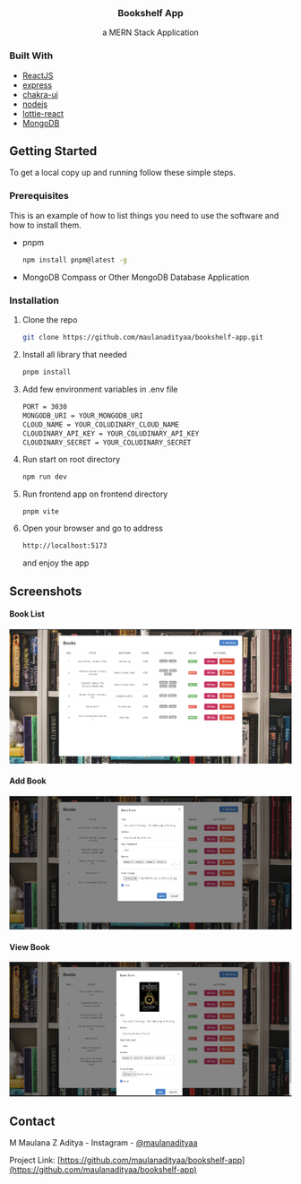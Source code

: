 <br />
<p align="center">

  <h3 align="center">Bookshelf App</h3>

  <p align="center">
    a MERN Stack Application
    <br />
  </p>
</p>

### Built With

- [ReactJS](https://reactjs.org/)
- [express](https://expressjs.com/)
- [chakra-ui](https://chakra-ui.com)
- [nodejs](https://nodejs.org/en/)
- [lottie-react](https://lottiereact.com/)
- [MongoDB](https://mongodb.com/)

<!-- GETTING STARTED -->

## Getting Started

To get a local copy up and running follow these simple steps.

### Prerequisites

This is an example of how to list things you need to use the software and how to install them.

- pnpm
  ```sh
  npm install pnpm@latest -g
  ```
- MongoDB Compass or Other MongoDB Database Application<br/>

### Installation

1. Clone the repo
   ```sh
   git clone https://github.com/maulanadityaa/bookshelf-app.git
   ```
2. Install all library that needed
   ```sh
   pnpm install
   ```
3. Add few environment variables in .env file
   ```env
   PORT = 3030
   MONGODB_URI = YOUR_MONGODB_URI
   CLOUD_NAME = YOUR_COLUDINARY_CLOUD_NAME
   CLOUDINARY_API_KEY = YOUR_COLUDINARY_API_KEY
   CLOUDINARY_SECRET = YOUR_COLUDINARY_SECRET
   ```
4. Run start on root directory
   ```sh
   npm run dev
   ```
5. Run frontend app on frontend directory
   ```sh
   pnpm vite
   ```
6. Open your browser and go to address
   ```sh
   http://localhost:5173
   ```
   and enjoy the app

## Screenshots

#### Book List

![book-list](./book-list.png)

#### Add Book

![book-add](./book-add.png)

#### View Book

![book-view](./book-view.png)

<!-- CONTACT -->

## Contact

M Maulana Z Aditya - Instagram - [@maulanadityaa](https://instagram.com/maulanadityaa)

Project Link: [https://github.com/maulanadityaa/bookshelf-app](https://github.com/maulanadityaa/bookshelf-app)
